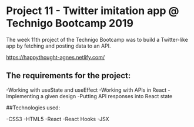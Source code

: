 # Project 11 - Twitter imitation app @ Technigo Bootcamp 2019

The week 11th project of the Technigo Bootcamp was to build a Twitter-like app by fetching and posting data to an API.

https://happythought-agnes.netlify.com/

## The requirements for the project:

-Working with useState and useEffect
-Working with APIs in React
-Implementing a given design
-Putting API responses into React state

##Technologies used:

-CSS3
-HTML5
-React
-React Hooks
-JSX
